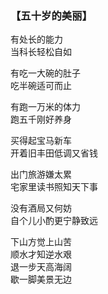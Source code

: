 ### 【五十岁的美丽】

有处长的能力  
当科长轻松自如

有吃一大碗的肚子  
吃半碗适可而止

有跑一万米的体力  
跑五千刚好养身

买得起宝马新车  
开着旧丰田低调又省钱

出门旅游嫌太累  
宅家里读书照知天下事

没有酒局又何妨  
自个儿小酌更宁静致远

下山方觉上山苦  
顺水才知逆水艰  
退一步天高海阔  
歇一脚美景无边
